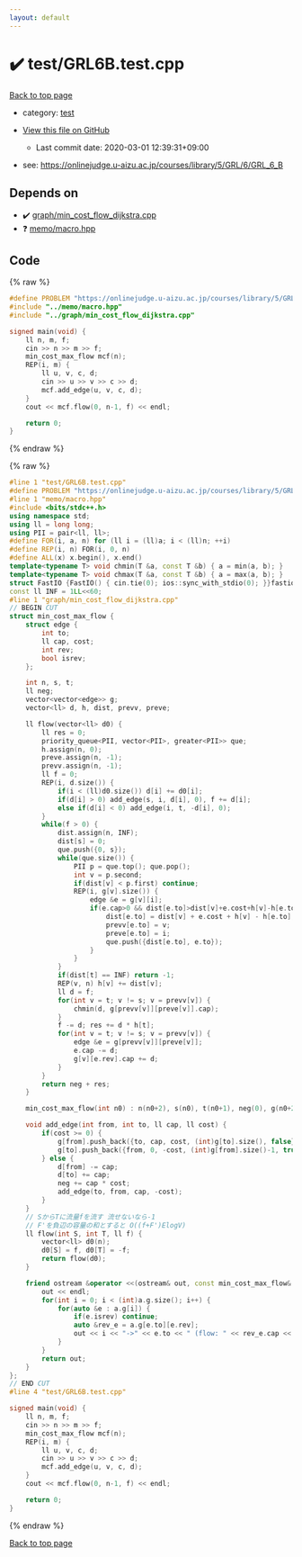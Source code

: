```yaml
---
layout: default
---
```


<!-- mathjax config similar to math.stackexchange -->
<script type="text/javascript" async
  src="https://cdnjs.cloudflare.com/ajax/libs/mathjax/2.7.5/MathJax.js?config=TeX-MML-AM_CHTML">
</script>
<script type="text/x-mathjax-config">
  MathJax.Hub.Config({
    TeX: { equationNumbers: { autoNumber: "AMS" }},
    tex2jax: {
      inlineMath: [ ['$','$'] ],
      processEscapes: true
    },
    "HTML-CSS": { matchFontHeight: false },
    displayAlign: "left",
    displayIndent: "2em"
  });
</script>

<script type="text/javascript" src="https://cdnjs.cloudflare.com/ajax/libs/jquery/3.4.1/jquery.min.js"></script>
<script src="https://cdn.jsdelivr.net/npm/jquery-balloon-js@1.1.2/jquery.balloon.min.js" integrity="sha256-ZEYs9VrgAeNuPvs15E39OsyOJaIkXEEt10fzxJ20+2I=" crossorigin="anonymous"></script>
<script type="text/javascript" src="../../assets/js/copy-button.js"></script>
<link rel="stylesheet" href="../../assets/css/copy-button.css" />


# :heavy_check_mark: test/GRL6B.test.cpp

<a href="../../index.html">Back to top page</a>

* category: <a href="../../index.html#098f6bcd4621d373cade4e832627b4f6">test</a>
* <a href="{{ site.github.repository_url }}/blob/master/test/GRL6B.test.cpp">View this file on GitHub</a>
    - Last commit date: 2020-03-01 12:39:31+09:00


* see: <a href="https://onlinejudge.u-aizu.ac.jp/courses/library/5/GRL/6/GRL_6_B">https://onlinejudge.u-aizu.ac.jp/courses/library/5/GRL/6/GRL_6_B</a>


## Depends on

* :heavy_check_mark: <a href="../../library/graph/min_cost_flow_dijkstra.cpp.html">graph/min_cost_flow_dijkstra.cpp</a>
* :question: <a href="../../library/memo/macro.hpp.html">memo/macro.hpp</a>


## Code

<a id="unbundled"></a>
{% raw %}
```cpp
#define PROBLEM "https://onlinejudge.u-aizu.ac.jp/courses/library/5/GRL/6/GRL_6_B"
#include "../memo/macro.hpp"
#include "../graph/min_cost_flow_dijkstra.cpp"

signed main(void) {
    ll n, m, f;
    cin >> n >> m >> f;
    min_cost_max_flow mcf(n);
    REP(i, m) {
        ll u, v, c, d;
        cin >> u >> v >> c >> d;
        mcf.add_edge(u, v, c, d);
    }
    cout << mcf.flow(0, n-1, f) << endl;

    return 0;
}
```
{% endraw %}

<a id="bundled"></a>
{% raw %}
```cpp
#line 1 "test/GRL6B.test.cpp"
#define PROBLEM "https://onlinejudge.u-aizu.ac.jp/courses/library/5/GRL/6/GRL_6_B"
#line 1 "memo/macro.hpp"
#include <bits/stdc++.h>
using namespace std;
using ll = long long;
using PII = pair<ll, ll>;
#define FOR(i, a, n) for (ll i = (ll)a; i < (ll)n; ++i)
#define REP(i, n) FOR(i, 0, n)
#define ALL(x) x.begin(), x.end()
template<typename T> void chmin(T &a, const T &b) { a = min(a, b); }
template<typename T> void chmax(T &a, const T &b) { a = max(a, b); }
struct FastIO {FastIO() { cin.tie(0); ios::sync_with_stdio(0); }}fastiofastio;
const ll INF = 1LL<<60;
#line 1 "graph/min_cost_flow_dijkstra.cpp"
// BEGIN CUT
struct min_cost_max_flow {
    struct edge {
        int to;
        ll cap, cost;
        int rev;
        bool isrev;
    };

    int n, s, t;
    ll neg;
    vector<vector<edge>> g;
    vector<ll> d, h, dist, prevv, preve;

    ll flow(vector<ll> d0) {
        ll res = 0;
        priority_queue<PII, vector<PII>, greater<PII>> que;
        h.assign(n, 0);
        preve.assign(n, -1);
        prevv.assign(n, -1);
        ll f = 0;
        REP(i, d.size()) {
            if(i < (ll)d0.size()) d[i] += d0[i];
            if(d[i] > 0) add_edge(s, i, d[i], 0), f += d[i];
            else if(d[i] < 0) add_edge(i, t, -d[i], 0);
        }
        while(f > 0) {
            dist.assign(n, INF);
            dist[s] = 0;
            que.push({0, s});
            while(que.size()) {
                PII p = que.top(); que.pop();
                int v = p.second;
                if(dist[v] < p.first) continue;
                REP(i, g[v].size()) {
                    edge &e = g[v][i];
                    if(e.cap>0 && dist[e.to]>dist[v]+e.cost+h[v]-h[e.to]) {
                        dist[e.to] = dist[v] + e.cost + h[v] - h[e.to];
                        prevv[e.to] = v;
                        preve[e.to] = i;
                        que.push({dist[e.to], e.to});
                    }
                }
            }
            if(dist[t] == INF) return -1;
            REP(v, n) h[v] += dist[v];
            ll d = f;
            for(int v = t; v != s; v = prevv[v]) {
                chmin(d, g[prevv[v]][preve[v]].cap);
            }
            f -= d; res += d * h[t];
            for(int v = t; v != s; v = prevv[v]) {
                edge &e = g[prevv[v]][preve[v]];
                e.cap -= d;
                g[v][e.rev].cap += d;
            }
        }
        return neg + res;
    }

    min_cost_max_flow(int n0) : n(n0+2), s(n0), t(n0+1), neg(0), g(n0+2), d(n0+2) {}

    void add_edge(int from, int to, ll cap, ll cost) {
        if(cost >= 0) {
            g[from].push_back({to, cap, cost, (int)g[to].size(), false});
            g[to].push_back({from, 0, -cost, (int)g[from].size()-1, true});
        } else {
            d[from] -= cap;
            d[to] += cap;
            neg += cap * cost;
            add_edge(to, from, cap, -cost);
        }
    }
    // SからTに流量fを流す 流せないなら-1
    // F'を負辺の容量の和とすると O((f+F')ElogV) 
    ll flow(int S, int T, ll f) {
        vector<ll> d0(n);
        d0[S] = f, d0[T] = -f;
        return flow(d0);
    }

    friend ostream &operator <<(ostream& out, const min_cost_max_flow& a){
        out << endl;
        for(int i = 0; i < (int)a.g.size(); i++) {
            for(auto &e : a.g[i]) {
                if(e.isrev) continue;
                auto &rev_e = a.g[e.to][e.rev];
                out << i << "->" << e.to << " (flow: " << rev_e.cap << "/" << e.cap + rev_e.cap << ") cost:" << e.cost << endl;
            }
        }
        return out;
    }
};
// END CUT
#line 4 "test/GRL6B.test.cpp"

signed main(void) {
    ll n, m, f;
    cin >> n >> m >> f;
    min_cost_max_flow mcf(n);
    REP(i, m) {
        ll u, v, c, d;
        cin >> u >> v >> c >> d;
        mcf.add_edge(u, v, c, d);
    }
    cout << mcf.flow(0, n-1, f) << endl;

    return 0;
}

```
{% endraw %}

<a href="../../index.html">Back to top page</a>

